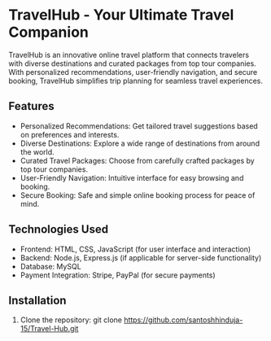 # TravelHub - Your Ultimate Travel Companion

TravelHub is an innovative online travel platform that connects travelers with diverse destinations and curated packages from top tour companies. With personalized recommendations, user-friendly navigation, and secure booking, TravelHub simplifies trip planning for seamless travel experiences.

## Features
- Personalized Recommendations: Get tailored travel suggestions based on preferences and interests.
- Diverse Destinations: Explore a wide range of destinations from around the world.
- Curated Travel Packages: Choose from carefully crafted packages by top tour companies.
- User-Friendly Navigation: Intuitive interface for easy browsing and booking.
- Secure Booking: Safe and simple online booking process for peace of mind.

## Technologies Used
- Frontend: HTML, CSS, JavaScript (for user interface and interaction)
- Backend: Node.js, Express.js (if applicable for server-side functionality)
- Database: MySQL 
- Payment Integration: Stripe, PayPal (for secure payments)

## Installation
1. Clone the repository:
   git clone https://github.com/santoshhinduja-15/Travel-Hub.git
